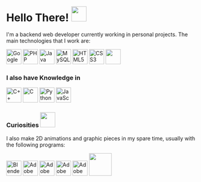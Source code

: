 # Hello There! <img width="40px" src="https://media.giphy.com/media/WRctba6gF7qXUQv5j7/giphy.gif">

I'm a backend web developer currently working in personal projects. The main technologies that I work are: 

<div>
  <img width="40px" src="https://cdn.jsdelivr.net/gh/devicons/devicon/icons/googlecloud/googlecloud-original.svg" title="Google Cloud Platform" />
  <img width="40px" src="https://cdn.jsdelivr.net/gh/devicons/devicon/icons/php/php-original.svg" title="PHP" />
  <img width="40px" src="https://cdn.jsdelivr.net/gh/devicons/devicon/icons/java/java-original.svg" title="Java">
  <img width="40px" src="https://cdn.jsdelivr.net/gh/devicons/devicon/icons/mysql/mysql-original.svg" title="MySQL" />
  <img width="40px" src="https://cdn.jsdelivr.net/gh/devicons/devicon/icons/html5/html5-original.svg" title="HTML5" />
  <img width="40px" src="https://cdn.jsdelivr.net/gh/devicons/devicon/icons/css3/css3-original.svg" title="CSS3" />
  <img width="40px" src="https://media.giphy.com/media/oQwFFMo529AuJ2Ngsv/giphy.gif">
</div>

### I also have Knowledge in
<div>
  <img width="40px" src="https://cdn.jsdelivr.net/gh/devicons/devicon/icons/cplusplus/cplusplus-original.svg" title="C++" />
  <img width="40px" src="https://cdn.jsdelivr.net/gh/devicons/devicon/icons/c/c-original.svg" title="C" />
  <img width="40px" src="https://cdn.jsdelivr.net/gh/devicons/devicon/icons/python/python-original.svg" title="Python">
  <img width="40px" src="https://cdn.jsdelivr.net/gh/devicons/devicon/icons/javascript/javascript-original.svg" title="JavaScript" />
</div>

### Curiosities <img width="40px" src="https://media.giphy.com/media/5xaOcLO6z2g5Fq933B6/giphy.gif">
I also make 2D animations and graphic pieces in my spare time, usually with the following programs:
<div>
  <img width="40px" src="https://cdn.jsdelivr.net/gh/devicons/devicon/icons/blender/blender-original.svg" title="Blender" />          
  <img width="40px" src="https://cdn.jsdelivr.net/gh/devicons/devicon/icons/illustrator/illustrator-plain.svg" title="Adobe Illustrator" />
  <img width="40px" src="https://cdn.jsdelivr.net/gh/devicons/devicon/icons/photoshop/photoshop-plain.svg" title="Adobe Photoshop" />
  <img width="40px" src="https://cdn.jsdelivr.net/gh/devicons/devicon/icons/aftereffects/aftereffects-original.svg" title="Adobe After Effects" />  
  <img width="40px" src="https://cdn.jsdelivr.net/gh/devicons/devicon/icons/premierepro/premierepro-original.svg" title="Adobe Premiere Pro" />
  <img width="60px" src="https://media.giphy.com/media/YrBidlMIUKks6gDBIx/giphy.gif"> 
</div>
